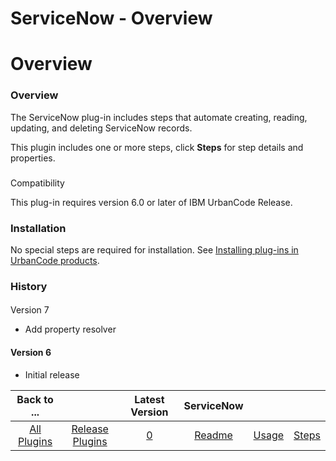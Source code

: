
ServiceNow - Overview
=====================

# Overview



### Overview




The ServiceNow plug-in includes steps that automate creating, reading, updating, and deleting 
ServiceNow records. 


This plugin includes one or more steps, click **Steps** for step details and properties.


### 
Compatibility


This plug-in requires version 6.0 or later of IBM UrbanCode Release.


### Installation


No special 
steps are required for installation. See [Installing plug-ins in UrbanCode 
products](https://www.urbancode.com/resource/installing-plug-ins-in-urbancode-products/).





### History





#### 
Version 7


* Add property resolver


#### Version 6


* Initial release




|Back to ...||Latest Version|ServiceNow |||
| :---: | :---: | :---: | :---: | :---: | :---: |
|[All Plugins](../../index.md)|[Release Plugins](../README.md)|[0]()|[Readme](README.md)|[Usage](usage.md)|[Steps](steps.md)|
